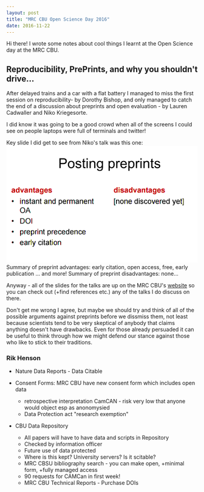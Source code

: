 ```yaml
---
layout: post
title: "MRC CBU Open Science Day 2016"
date: 2016-11-22
---
```


Hi there! I wrote some notes about cool things I learnt at the Open Science day at the MRC CBU. 
 
 
## Reproducibility, PrePrints, and why you shouldn't drive...
After delayed trains and a car with a flat battery I managed to miss the first session on reproducibility- by Dorothy Bishop, and only managed to catch the end of a discussion about preprints and open evaluation - by Lauren Cadwaller and Niko Kriegesorte.

I did know it was going to be a good crowd when all of the screens I could see on people laptops were full of terminals and twitter!

Key slide I did get to see from Niko's talk was this one:
![Nico's slide](https://github.com/alexmorley/alexmorley.github.io/blob/master/images/Screenshot%20from%202016-11-25%2015:37:46.png "Hover text")
Summary of preprint advantages: early citation, open access, free, early publication ... and more!
Summary of preprint disadvantages: none... 



Anyway - all of the slides for the talks are up on the MRC CBU's [website](http://www.mrc-cbu.cam.ac.uk/openscience2016/) so you can check out (+find references etc.) any of the talks I do discuss on there.


Don't get me wrong I agree, but maybe we should try and think of all of the possible arguments against preprints before we dissmiss them, not least because scientists tend to be very skeptical of anybody that claims anything doesn't have drawbacks. Even for those already persuaded it can be useful to think through how we might defend our stance against those who like to stick to their traditions.

### Rik Henson
- Nature Data Reports - Data Citable

- Consent Forms: MRC CBU have new consent form which includes open data
	- retrospective interpretation CamCAN - risk very low that anyone would object esp as anonomysied
	- Data Protection act "research exemption"

- CBU Data Repository 
	- All papers will have to have data and scripts in Repository
	- Checked by information officer
	- Future use of data protected
	- Where is this kept? University servers? Is it scitable?
	- MRC CBSU bibliography search - you can make open, +minimal form, +fully managed access
	- 90 requests for CAMCan in first week!
	- MRC CBU Technical Reports - Purchase DOIs
